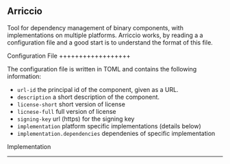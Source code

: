 Arriccio
--------

Tool for dependency management of binary components, with implementations on multiple platforms. Arriccio works, by reading a a configuration file and a good start is to understand the format of this file.

Configuration File
++++++++++++++++++

The configuration file is written in TOML and contains the following information:

- `url-id` the principal id of the component, given as a URL.
- `description` a short description of the component.
- `license-short` short version of license
- `licnese-full` full version of license
- `signing-key` url (https) for the signing key
- `implementation` platform specific implementations (details below)
- `implementation.dependencies` dependenies of specific implementation

Implementation
**************




